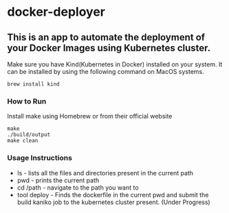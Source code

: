 # docker-deployer

## This is an app to automate the deployment of your Docker Images using Kubernetes cluster.

Make sure you have Kind(Kubernetes in Docker) installed on your system. It can be installed by using the following command on MacOS systems.

```
brew install kind
```

### How to Run 

Install make using Homebrew or from their official website
```
make 
./build/output
make clean
```

### Usage Instructions

- ls - lists all the files and directories present in the current path
- pwd - prints the current path
- cd /path - navigate to the path you want to
- tool deploy - Finds the dockerfile in the current pwd and submit the build kaniko job to the kubernetes cluster present. (Under Progress)